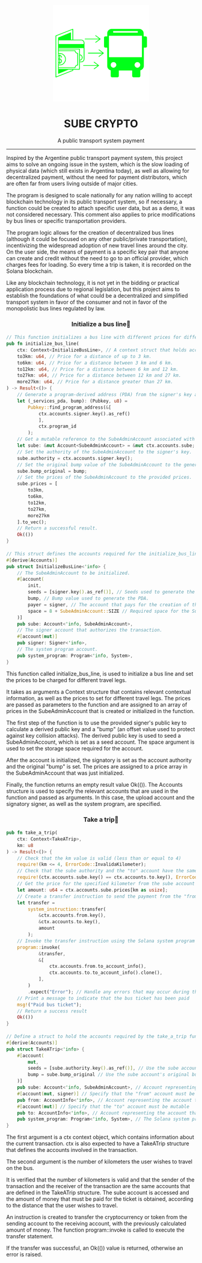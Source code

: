 <div align="center">

![sube-crypto](sube-crypto.png)


<h1>SUBE CRYPTO</h1>

A public transport system payment

</div>

---

Inspired by the Argentine public transport payment system, this project aims to solve an ongoing issue in the system, which is the slow loading of physical data (which still exists in Argentina today), as well as allowing for decentralized payment, without the need for payment distributors, which are often far from users living outside of major cities.

The program is designed to scale nationally for any nation willing to accept blockchain technology in its public transport system, so if necessary, a function could be created to attach specific user data, but as a demo, it was not considered necessary. This comment also applies to price modifications by bus lines or specific transportation providers.

The program logic allows for the creation of decentralized bus lines (although it could be focused on any other public/private transportation), incentivizing the widespread adoption of new travel lines around the city. On the user side, the means of payment is a specific key pair that anyone can create and credit without the need to go to an official provider, which charges fees for loading. So every time a trip is taken, it is recorded on the Solana blockchain.

Like any blockchain technology, it is not yet in the bidding or practical application process due to regional legislation, but this project aims to establish the foundations of what could be a decentralized and simplified transport system in favor of the consumer and not in favor of the monopolistic bus lines regulated by law.

<h3 align="center">Initialize a bus line🚌</h3>

```rust
// This function initializes a bus line with different prices for different distances.
pub fn initialize_bus_line(
    ctx: Context<InitializeBusLine>, // A context struct that holds accounts and other contextual information.
    to3km: u64, // Price for a distance of up to 3 km.
    to6km: u64, // Price for a distance between 3 km and 6 km.
    to12km: u64, // Price for a distance between 6 km and 12 km.
    to27km: u64, // Price for a distance between 12 km and 27 km.
    more27km: u64, // Price for a distance greater than 27 km.
) -> Result<()> {
    // Generate a program-derived address (PDA) from the signer's key and program ID.
    let (_services_pda, bump): (Pubkey, u8) =
        Pubkey::find_program_address(&[
            ctx.accounts.signer.key().as_ref()
            ],
            ctx.program_id
        );
    // Get a mutable reference to the SubeAdminAccount associated with the Sube PDA.
    let sube: &mut Account<SubeAdminAccount> = &mut ctx.accounts.sube;
    // Set the authority of the SubeAdminAccount to the signer's key.
    sube.authority = ctx.accounts.signer.key();
    // Set the original bump value of the SubeAdminAccount to the generated bump.
    sube.bump_original = bump;
    // Set the prices of the SubeAdminAccount to the provided prices.
    sube.prices = [
        to3km,
        to6km,
        to12km,
        to27km,
        more27km
    ].to_vec();
    // Return a successful result.
    Ok(())
}

// This struct defines the accounts required for the initialize_bus_line function.
#[derive(Accounts)]
pub struct InitializeBusLine<'info> {
    // The SubeAdminAccount to be initialized.
    #[account(
        init,
        seeds = [signer.key().as_ref()], // Seeds used to generate the PDA.
        bump, // Bump value used to generate the PDA.
        payer = signer, // The account that pays for the creation of the SubeAdminAccount.
        space = 8 + SubeAdminAccount::SIZE // Required space for the SubeAdminAccount.
    )]
    pub sube: Account<'info, SubeAdminAccount>,
    // The signer account that authorizes the transaction.
    #[account(mut)]
    pub signer: Signer<'info>,
    // The system program account.
    pub system_program: Program<'info, System>,
}
```

This function called initialize_bus_line, is used to initialize a bus line and set the prices to be charged for different travel legs.

It takes as arguments a Context<InitializeBusLine> structure that contains relevant contextual information, as well as the prices to set for different travel legs. The prices are passed as parameters to the function and are assigned to an array of prices in the SubeAdminAccount that is created or initialized in the function.

The first step of the function is to use the provided signer's public key to calculate a derived public key and a "bump" (an offset value used to protect against key collision attacks). The derived public key is used to seed a SubeAdminAccount, which is set as a seed account. The space argument is used to set the storage space required for the account.

After the account is initialized, the signatory is set as the account authority and the original "bump" is set. The prices are assigned to a price array in the SubeAdminAccount that was just initialized.

Finally, the function returns an empty result value Ok(()). The Accounts structure is used to specify the relevant accounts that are used in the function and passed as arguments. In this case, the upload account and the signatory signer, as well as the system program, are specified.

<h3 align="center">Take a trip🎫</h3>

```rust
pub fn take_a_trip(
    ctx: Context<TakeATrip>,
    km: u8
) -> Result<()> {
    // Check that the km value is valid (less than or equal to 4)
    require!(km <= 4, ErrorCode::InvalidaKilometer);
    // Check that the sube authority and the "to" account have the same public key
    require!(ctx.accounts.sube.key() == ctx.accounts.to.key(), ErrorCode::PubkeyError);
    // Get the price for the specified kilometer from the sube account
    let amount: u64 = ctx.accounts.sube.prices[km as usize];
    // Create a transfer instruction to send the payment from the "from" account to the "to" account
    let transfer =
        system_instruction::transfer(
            &ctx.accounts.from.key(),
            &ctx.accounts.to.key(),
            amount
        );
    // Invoke the transfer instruction using the Solana system program
    program::invoke(
            &transfer,
            &[
                ctx.accounts.from.to_account_info(),
                ctx.accounts.to.to_account_info().clone(),
            ],
        )
        .expect("Error"); // Handle any errors that may occur during the transfer
    // Print a message to indicate that the bus ticket has been paid
    msg!("Paid bus ticket");
    // Return a success result
    Ok(())
}

// Define a struct to hold the accounts required by the take_a_trip function
#[derive(Accounts)]
pub struct TakeATrip<'info> {
    #[account(
        mut,
        seeds = [sube.authority.key().as_ref()], // Use the sube account's authority key as the seed
        bump = sube.bump_original // Use the sube account's original bump value
    )]
    pub sube: Account<'info, SubeAdminAccount>, // Account representing the sube administrator
    #[account(mut, signer)] // Specify that the "from" account must be mutable and signed
    pub from: AccountInfo<'info>, // Account representing the account that pays for the bus ticket
    #[account(mut)] // Specify that the "to" account must be mutable
    pub to: AccountInfo<'info>, // Account representing the account that receives payment for the bus ticket
    pub system_program: Program<'info, System>, // The Solana system program account
}
```

The first argument is a ctx context object, which contains information about the current transaction. ctx is also expected to have a TakeATrip structure that defines the accounts involved in the transaction.

The second argument is the number of kilometers the user wishes to travel on the bus.

It is verified that the number of kilometers is valid and that the sender of the transaction and the receiver of the transaction are the same accounts that are defined in the TakeATrip structure. The sube account is accessed and the amount of money that must be paid for the ticket is obtained, according to the distance that the user wishes to travel.

An instruction is created to transfer the cryptocurrency or token from the sending account to the receiving account, with the previously calculated amount of money. The function program::invoke is called to execute the transfer statement.

If the transfer was successful, an Ok(()) value is returned, otherwise an error is raised.
